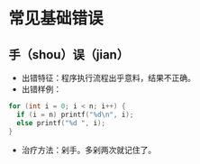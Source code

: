 # 常见基础错误

## 手（shou）误（jian）

* 出错特征：程序执行流程出乎意料，结果不正确。
* 出错样例：

```cpp
for (int i = 0; i < n; i++) {
  if (i = n) printf("%d\n", i);
  else printf("%d ", i);
}
```

* 治疗方法：剁手。多剁两次就记住了。

# 

# 



